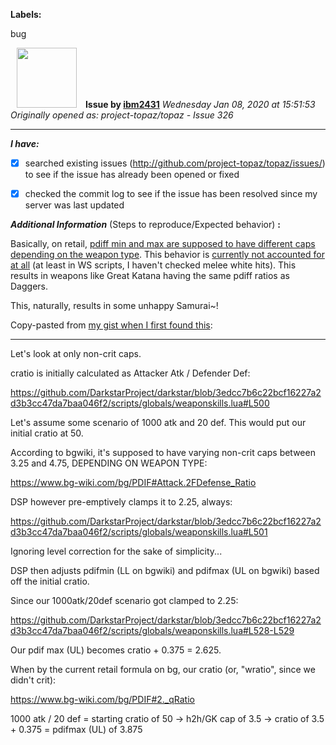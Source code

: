 **Labels:**

bug



<a href="https://github.com/ibm2431"><img src="https://avatars3.githubusercontent.com/u/13112942?v=4" width="96" height="96" hspace="10"></img></a> **Issue by [ibm2431](https://github.com/ibm2431)**
_Wednesday Jan 08, 2020 at 15:51:53_
_Originally opened as: project-topaz/topaz - Issue 326_

----

<!-- place 'x' mark between square [] brackets to checkmark box -->
**_I have:_**

- [x] searched existing issues (http://github.com/project-topaz/topaz/issues/) to see if the issue has already been opened or fixed
- [x] checked the commit log to see if the issue has been resolved since my server was last updated

**_Additional Information_** (Steps to reproduce/Expected behavior) **:** 

Basically, on retail, [pdiff min and max are supposed to have different caps depending on the weapon type](https://www.bg-wiki.com/bg/PDIF#Attack.2FDefense_Ratio). This behavior is [currently not accounted for at all](https://github.com/project-topaz/topaz/blob/3eb1c1570f276c8510300a2993fc225fc50d4ba7/scripts/globals/weaponskills.lua#L692-L717) (at least in WS scripts, I haven't checked melee white hits). This results in weapons like Great Katana having the same pdiff ratios as Daggers.

This, naturally, results in some unhappy Samurai~!

Copy-pasted from [my gist when I first found this](https://gist.github.com/ibm2431/a4de145c74c571c2fc264d6bb9e17e0a):

---

Let's look at only non-crit caps.

cratio is initially calculated as Attacker Atk / Defender Def:
https://github.com/DarkstarProject/darkstar/blob/3edcc7b6c22bcf16227a2d3b3cc47da7baa046f2/scripts/globals/weaponskills.lua#L500
Let's assume some scenario of 1000 atk and 20 def. This would put our initial cratio at 50.

According to bgwiki, it's supposed to have varying non-crit caps between 3.25 and 4.75, DEPENDING ON WEAPON TYPE:
https://www.bg-wiki.com/bg/PDIF#Attack.2FDefense_Ratio

DSP however pre-emptively clamps it to 2.25, always:
https://github.com/DarkstarProject/darkstar/blob/3edcc7b6c22bcf16227a2d3b3cc47da7baa046f2/scripts/globals/weaponskills.lua#L501

Ignoring level correction for the sake of simplicity...
DSP then adjusts pdifmin (LL on bgwiki) and pdifmax (UL on bgwiki) based off the initial cratio.

Since our 1000atk/20def scenario got clamped to 2.25:
https://github.com/DarkstarProject/darkstar/blob/3edcc7b6c22bcf16227a2d3b3cc47da7baa046f2/scripts/globals/weaponskills.lua#L528-L529
Our pdif max (UL) becomes cratio + 0.375 = 2.625.

When by the current retail formula on bg, our cratio (or, "wratio", since we didn't crit):
https://www.bg-wiki.com/bg/PDIF#2._qRatio
1000 atk / 20 def = starting cratio of 50 -> h2h/GK cap of 3.5 -> cratio of 3.5 + 0.375 = pdifmax (UL) of 3.875



